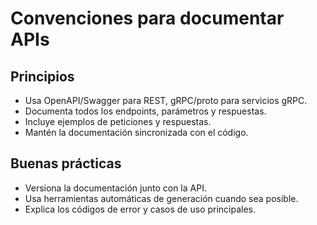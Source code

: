 # Convenciones para documentar APIs

## Principios

- Usa OpenAPI/Swagger para REST, gRPC/proto para servicios gRPC.
- Documenta todos los endpoints, parámetros y respuestas.
- Incluye ejemplos de peticiones y respuestas.
- Mantén la documentación sincronizada con el código.

## Buenas prácticas

- Versiona la documentación junto con la API.
- Usa herramientas automáticas de generación cuando sea posible.
- Explica los códigos de error y casos de uso principales.
